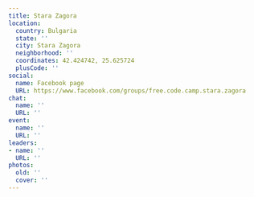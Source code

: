 ```yaml
---
title: Stara Zagora
location:
  country: Bulgaria
  state: ''
  city: Stara Zagora
  neighborhood: ''
  coordinates: 42.424742, 25.625724
  plusCode: ''
social:
  name: Facebook page
  URL: https://www.facebook.com/groups/free.code.camp.stara.zagora
chat:
  name: ''
  URL: ''
event:
  name: ''
  URL: ''
leaders:
- name: ''
  URL: ''
photos:
  old: ''
  cover: ''
---
```

